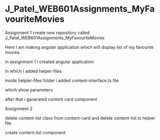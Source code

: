 # J_Patel_WEB601Assignments_MyFavouriteMovies
Assignment 1 create new repository called J_Patel_WEB601Assignments_MyFavouriteMovies

Here I am making angular application which will display list of my favourite movies.

in assignment 1 I created angular application

in which I added helper-files

inside helpler-files folder i added content-interface.ts file

which show parameters

after that i ganerated content card component

Assignment 2

delete content-list class from content-card and delete content-list.ts helper file

create content-list component
